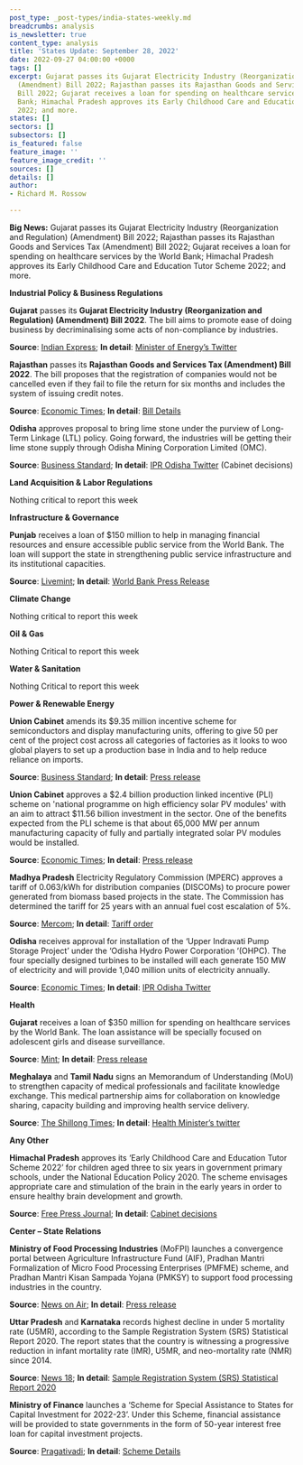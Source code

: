 ```yaml
---
post_type: _post-types/india-states-weekly.md
breadcrumbs: analysis
is_newsletter: true
content_type: analysis
title: 'States Update: September 28, 2022'
date: 2022-09-27 04:00:00 +0000
tags: []
excerpt: Gujarat passes its Gujarat Electricity Industry (Reorganization and Regulation)
  (Amendment) Bill 2022; Rajasthan passes its Rajasthan Goods and Services Tax (Amendment)
  Bill 2022; Gujarat receives a loan for spending on healthcare services by the World
  Bank; Himachal Pradesh approves its Early Childhood Care and Education Tutor Scheme
  2022; and more.
states: []
sectors: []
subsectors: []
is_featured: false
feature_image: ''
feature_image_credit: ''
sources: []
details: []
author:
- Richard M. Rossow

---
```

**Big News:** Gujarat passes its Gujarat Electricity Industry (Reorganization and Regulation) (Amendment) Bill 2022; Rajasthan passes its Rajasthan Goods and Services Tax (Amendment) Bill 2022; Gujarat receives a loan for spending on healthcare services by the World Bank; Himachal Pradesh approves its Early Childhood Care and Education Tutor Scheme 2022; and more.

**Industrial Policy & Business Regulations**

**Gujarat** passes its **Gujarat Electricity Industry (Reorganization and Regulation) (Amendment) Bill 2022**. The bill aims to promote ease of doing business by decriminalising some acts of non-compliance by industries.

**Source**: [Indian Express](https://indianexpress.com/article/cities/ahmedabad/gujarat-bill-to-reduce-compliance-burden-to-industries-passed-unanimously-8165195/); **In detail**: [Minister of Energy’s Twitter](https://twitter.com/KanuDesai180/status/1573238799572029441)

**Rajasthan** passes its **Rajasthan Goods and Services Tax (Amendment) Bill 2022**. The bill proposes that the registration of companies would not be cancelled even if they fail to file the return for six months and includes the system of issuing credit notes.

**Source**: [Economic Times](https://economictimes.indiatimes.com/news/india/rajasthan-assembly-passes-gst-amendment-bill/articleshow/94381239.cms); **In detail**: [Bill Details](https://assembly.rajasthan.gov.in/LegislationGovernmentBills.aspx)

**Odisha** approves proposal to bring lime stone under the purview of Long-Term Linkage (LTL) policy. Going forward, the industries will be getting their lime stone supply through Odisha Mining Corporation Limited (OMC).

**Source**: [Business Standard](https://www.business-standard.com/article/current-affairs/odisha-approves-proposal-to-bring-limestone-under-long-term-linkage-policy-122092300012_1.html); **In detail**: [IPR Odisha Twitter](https://twitter.com/IPR_Odisha/status/1572963255773196298) (Cabinet decisions)

**Land Acquisition & Labor Regulations**

Nothing critical to report this week

**Infrastructure & Governance**

**Punjab** receives a loan of $150 million to help in managing financial resources and ensure accessible public service from the World Bank. The loan will support the state in strengthening public service infrastructure and its institutional capacities.

**Source**: [Livemint](https://www.livemint.com/news/world/punjab-gets-150-million-loan-from-world-bank-to-improve-finances-and-public-services-11663658995505.html); **In detail**: [World Bank Press Release](https://www.worldbank.org/en/news/press-release/2022/09/19/-150-million-world-bank-loan-to-punjab-to-improve-financial-management-and-deliver-better-services-to-citizens)

**Climate Change**

Nothing critical to report this week

**Oil & Gas**

Nothing Critical to report this week

**Water & Sanitation**

Nothing Critical to report this week

**Power & Renewable Energy**

**Union Cabinet** amends its $9.35 million incentive scheme for semiconductors and display manufacturing units, offering to give 50 per cent of the project cost across all categories of factories as it looks to woo global players to set up a production base in India and to help reduce reliance on imports.

**Source**: [Business Standard](https://www.business-standard.com/article/current-affairs/cabinet-approves-changes-in-pli-scheme-for-semiconductor-manufacturing-122092100785_1.html); **In detail**: [Press release](https://pib.gov.in/PressReleasePage.aspx?PRID=1861129)

**Union Cabinet** approves a $2.4 billion production linked incentive (PLI) scheme on 'national programme on high efficiency solar PV modules' with an aim to attract $11.56 billion investment in the sector. One of the benefits expected from the PLI scheme is that about 65,000 MW per annum manufacturing capacity of fully and partially integrated solar PV modules would be installed.

**Source**: [Economic Times](https://energy.economictimes.indiatimes.com/news/renewable/govt-approves-rs-19500-crore-pli-scheme-for-manufacturing-solar-pv-modules/94351418); **In detail**: [Press release](https://pib.gov.in/PressReleasePage.aspx?PRID=1861127)

**Madhya Pradesh** Electricity Regulatory Commission (MPERC) approves a tariff of 0.063/kWh for distribution companies (DISCOMs) to procure power generated from biomass based projects in the state. The Commission has determined the tariff for 25 years with an annual fuel cost escalation of 5%.

**Source**: [Mercom](https://mercomindia.com/madhya-pradesh-tariff-%E2%82%B95-07-kwh-biomass-power/); **In detail**: [Tariff order](http://www.mperc.in/15092022-SMP-36-2022-FinalOrder.pdf)

**Odisha** receives approval for installation of the ‘Upper Indravati Pump Storage Project’ under the ‘Odisha Hydro Power Corporation ‘(OHPC). The four specially designed turbines to be installed will each generate 150 MW of electricity and will provide 1,040 million units of electricity annually.

**Source**: [Economic Times](https://energy.economictimes.indiatimes.com/news/power/cwc-clearance-for-600-mw-upper-indravati-pump-storage-project/94291277); **In detail**: [IPR Odisha Twitter](https://twitter.com/IPR_Odisha/status/1571394520134348803)

**Health**

**Gujarat** receives a loan of $350 million for spending on healthcare services by the World Bank. The loan assistance will be specially focused on adolescent girls and disease surveillance.

**Source**: [Mint](https://www.livemint.com/news/india/gujarat-to-get-350-million-loan-from-world-bank-for-heath-sector-11663856463983.html); **In detail**: [Press release](https://www.worldbank.org/en/news/press-release/2022/09/21/world-bank-approves-350-million-for-primary-healthcare-services-and-disease-surveillance-in-gujarat)

**Meghalaya** and **Tamil Nadu** signs an Memorandum of Understanding (MoU) to strengthen capacity of medical professionals and facilitate knowledge exchange. This medical partnership aims for collaboration on knowledge sharing, capacity building and improving health service delivery.

**Source**: [The Shillong Times](https://theshillongtimes.com/2022/09/20/meghalaya-to-partner-with-tamil-nadu-in-health-sector/); **In detail**: [Health Minister’s twitter](https://twitter.com/JamesSangma1/status/1571734454833496064)

**Any Other**

**Himachal Pradesh** approves its ‘Early Childhood Care and Education Tutor Scheme 2022’ for children aged three to six years in government primary schools, under the National Education Policy 2020. The scheme envisages appropriate care and stimulation of the brain in the early years in order to ensure healthy brain development and growth.

**Source**: [Free Press Journal](https://www.freepressjournal.in/education/himachal-pradesh-state-govt-passes-early-childhood-care-scheme-under-nep-2020); **In detail**: [Cabinet decisions](http://himachalpr.gov.in/PressReleaseByYear.aspx?Language=1&ID=26537&Type=2&Date=22/09/2022)

**Center – State Relations**

**Ministry of Food Processing Industries** (MoFPI) launches a convergence portal between Agriculture Infrastructure Fund (AIF), Pradhan Mantri Formalization of Micro Food Processing Enterprises (PMFME) scheme, and Pradhan Mantri Kisan Sampada Yojana (PMKSY) to support food processing industries in the country.

**Source**: [News on Air](https://newsonair.com/2022/09/22/convergence-portal-launched-to-support-food-processing-enterprises/); **In detail**: [Press release](https://pib.gov.in/PressReleasePage.aspx?PRID=1861229)

**Uttar Pradesh** and **Karnataka** records highest decline in under 5 mortality rate (U5MR), according to the Sample Registration System (SRS) Statistical Report 2020. The report states that the country is witnessing a progressive reduction in infant mortality rate (IMR), U5MR, and neo-mortality rate (NMR) since 2014.

**Source**: [News 18](https://www.news18.com/news/india/indias-under-5-mortality-rate-declines-up-karnataka-record-highest-dip-report-6025021.html); **In detail**: [Sample Registration System (SRS) Statistical Report 2020](https://censusindia.gov.in/nada/index.php/catalog/44149/download/47804/SRS_STAT_2020.pdf)

**Ministry of Finance** launches a ‘Scheme for Special Assistance to States for Capital Investment for 2022-23’. Under this Scheme, financial assistance will be provided to state governments in the form of 50-year interest free loan for capital investment projects.

**Source**: [Pragativadi](https://pragativadi.com/centre-launches-scheme-for-special-assistance-to-states-for-capital-investment-for-2022-23/); **In detail**: [Scheme Details](https://finance.cg.gov.in/Special_Assistance.pdf)
